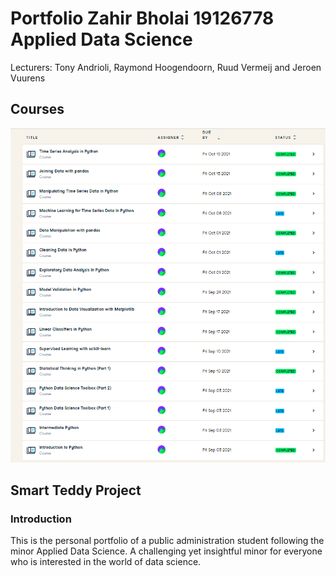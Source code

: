# Portfolio Zahir Bholai 19126778 Applied Data Science
Lecturers: Tony Andrioli, Raymond Hoogendoorn, Ruud Vermeij and Jeroen Vuurens

## Courses
![Datacamp](Images/Datacamp.PNG)
## Smart Teddy Project
### Introduction
This is the personal portfolio of a public administration student following the minor Applied Data Science. A challenging yet insightful minor for everyone who is interested in the world of data science.   
##
